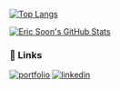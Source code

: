 [![Top Langs](https://github-readme-stats.vercel.app/api/top-langs/?username=ericsoon&layout=compact&hide=python&theme=github_dark)](https://github.com/anuraghazra/github-readme-stats)

[![Eric Soon's GitHub Stats](https://github-readme-stats.vercel.app/api?username=ericsoon&theme=github_dark&count_private=true)](https://github.com/anuraghazra/github-readme-stats)

### 🔗 Links

[![portfolio](https://img.shields.io/badge/my_portfolio-000?style=for-the-badge&logo=ko-fi&logoColor=white)](https://www.sooneric.com/)
[![linkedin](https://img.shields.io/badge/linkedin-0A66C2?style=for-the-badge&logo=linkedin&logoColor=white)](https://www.linkedin.com/in/eric-soon-6a5a34206//)
